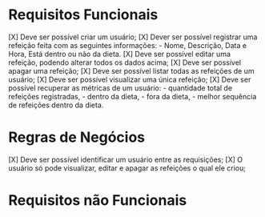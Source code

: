 # Requisitos Funcionais

[X] Deve ser possível criar um usuário;
[X] Dever ser possível registrar uma refeição feita com as seguintes informações:
        - Nome, Descrição, Data e Hora, Está dentro ou não da dieta.
[X] Deve ser possível editar uma refeição, podendo alterar todos os dados acima;
[X] Deve ser possível apagar uma refeição;
[X] Deve ser possível listar todas as refeições de um usuário;
[X] Deve ser possível visualizar uma única refeição;
[X] Deve ser possível recuperar as métricas de um usuário:
    - quantidade total de refeições registradas, 
    -                              dentro da dieta,
    -                              fora da dieta,
    - melhor sequência de refeições dentro da dieta.

# Regras de Negócios

[X] Deve ser possível identificar um usuário entre as requisições;
[X] O usuário só pode visualizar, editar e apagar as refeições o qual ele criou;

# Requisitos não Funcionais